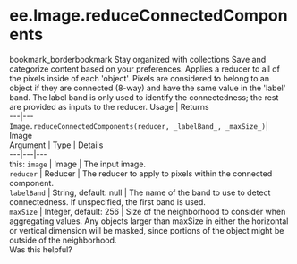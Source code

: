  
#  ee.Image.reduceConnectedComponents
bookmark_borderbookmark Stay organized with collections  Save and categorize content based on your preferences.
Applies a reducer to all of the pixels inside of each 'object'. Pixels are considered to belong to an object if they are connected (8-way) and have the same value in the 'label' band. The label band is only used to identify the connectedness; the rest are provided as inputs to the reducer.
Usage | Returns  
---|---  
`Image.reduceConnectedComponents(reducer, _labelBand_, _maxSize_)`|  Image  
Argument | Type | Details  
---|---|---  
this: `image` | Image | The input image.  
`reducer` | Reducer | The reducer to apply to pixels within the connected component.  
`labelBand` | String, default: null | The name of the band to use to detect connectedness. If unspecified, the first band is used.  
`maxSize` | Integer, default: 256 | Size of the neighborhood to consider when aggregating values. Any objects larger than maxSize in either the horizontal or vertical dimension will be masked, since portions of the object might be outside of the neighborhood.  
Was this helpful?

